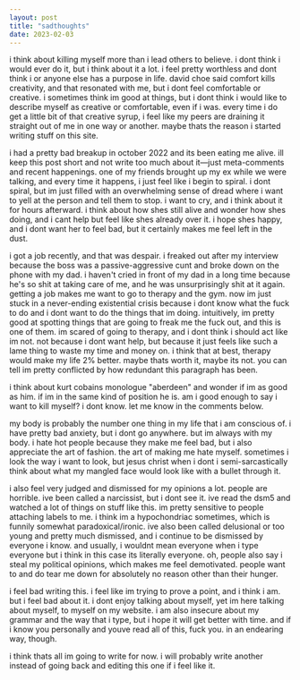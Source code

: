 ```yaml
---
layout: post
title: "sadthoughts"
date: 2023-02-03
---
```


i think about killing myself more than i lead others to believe. i dont think i would ever do it, but i think about it a lot. i feel pretty worthless and dont think i or anyone else has a purpose in life. david choe said comfort kills creativity, and that resonated with me, but i dont feel comfortable or creative. i sometimes think im good at things, but i dont think i would like to describe myself as creative or comfortable, even if i was. every time i do get a little bit of that creative syrup, i feel like my peers are draining it straight out of me in one way or another. maybe thats the reason i started writing stuff on this site. 

i had a pretty bad breakup in october 2022 and its been eating me alive. ill keep this post short and not write too much about it—just meta-comments and recent happenings. one of my friends brought up my ex while we were talking, and every time it happens, i just feel like i begin to spiral. i dont spiral, but im just filled with an overwhelming sense of dread where i want to yell at the person and tell them to stop. i want to cry, and i think about it for hours afterward. i think about how shes still alive and wonder how shes doing, and i cant help but feel like shes already over it. i hope shes happy, and i dont want her to feel bad, but it certainly makes me feel left in the dust.

i got a job recently, and that was despair. i freaked out after my interview because the boss was a passive-aggressive cunt and broke down on the phone with my dad. i haven't cried in front of my dad in a long time because he's so shit at taking care of me, and he was unsurprisingly shit at it again. getting a job makes me want to go to therapy and the gym. now im just stuck in a never-ending existential crisis because i dont know what the fuck to do and i dont want to do the things that im doing. intuitively, im pretty good at spotting things that are going to freak me the fuck out, and this is one of them. im scared of going to therapy, and i dont think i should act like im not. not because i dont want help, but because it just feels like such a lame thing to waste my time and money on. i think that at best, therapy would make my life 2% better. maybe thats worth it, maybe its not. you can tell im pretty conflicted by how redundant this paragraph has been.

i think about kurt cobains monologue "aberdeen" and wonder if im as good as him. if im in the same kind of position he is. am i good enough to say i want to kill myself? i dont know. let me know in the comments below.

my body is probably the number one thing in my life that i am conscious of. i have pretty bad anxiety, but i dont go anywhere. but im always with my body. i hate hot people because they make me feel bad, but i also appreciate the art of fashion. the art of making me hate myself. sometimes i look the way i want to look, but jesus christ when i dont i semi-sarcastically think about what my mangled face would look like with a bullet through it.

i also feel very judged and dismissed for my opinions a lot. people are horrible. ive been called a narcissist, but i dont see it. ive read the dsm5 and watched a lot of things on stuff like this. im pretty sensitive to people attaching labels to me. i think im a hypochondriac sometimes, which is funnily somewhat paradoxical/ironic. ive also been called delusional or too young and pretty much dismissed, and i continue to be dismissed by everyone i know. and usually, i wouldnt mean everyone when i type everyone but i think in this case its literally everyone. oh, people also say i steal my political opinions, which makes me feel demotivated. people want to and do tear me down for absolutely no reason other than their hunger.

i feel bad writing this. i feel like im trying to prove a point, and i think i am. but i feel bad about it. i dont enjoy talking about myself, yet im here talking about myself, to myself on my website. i am also insecure about my grammar and the way that i type, but i hope it will get better with time. and if i know you personally and youve read all of this, fuck you. in an endearing way, though.

i think thats all im going to write for now. i will probably write another instead of going back and editing this one if i feel like it.
